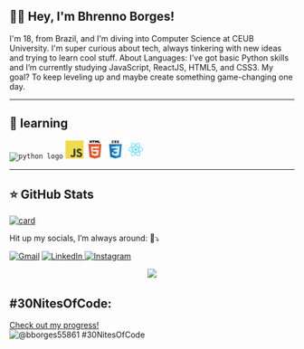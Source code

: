 ## 🐱‍👤 Hey, I'm Bhrenno Borges!

I'm 18, from Brazil, and I'm diving into Computer Science at CEUB University. I'm super curious about tech, always tinkering with new ideas and trying to learn cool stuff. 
About Languages: I’ve got basic Python skills and I’m currently studying JavaScript, ReactJS, HTML5, and CSS3. My goal? To keep leveling up and maybe create something game-changing one day.

---

## 🚀 learning
<code><img height="32" src="https://cdn.jsdelivr.net/gh/devicons/devicon/icons/python/python-original.svg" height="30" alt="python logo"  /></code>
<code><img height="32" src="https://raw.githubusercontent.com/github/explore/80688e429a7d4ef2fca1e82350fe8e3517d3494d/topics/javascript/javascript.png" alt="Javascript"/></code>
<code><img height="32" src="https://raw.githubusercontent.com/github/explore/80688e429a7d4ef2fca1e82350fe8e3517d3494d/topics/html/html.png" alt="HTML5"/></code>
<code><img height="32" src="https://raw.githubusercontent.com/github/explore/80688e429a7d4ef2fca1e82350fe8e3517d3494d/topics/css/css.png" alt="CSS"/></code>
<code><img height="32" src="https://raw.githubusercontent.com/github/explore/80688e429a7d4ef2fca1e82350fe8e3517d3494d/topics/react/react.png" alt="React"/></code>

---

## ⭐ GitHub Stats

[![card](https://github-readme-stats.vercel.app/api?username=Bhrennoborges&theme=highcontrast&show_icons=true)](https://github.com/anuraghazra/github-readme-stats) 


</p>

<p align="left">
 Hit up my socials, I’m always around: 💌⤵️
</p>
<p align="left">
<a href="mailto:bhrenno.dev@gmail.com" title="Gmail">
  <img src="https://img.shields.io/badge/-Gmail-FF0000?style=flat-square&labelColor=FF0000&logo=gmail&logoColor=white&link=mailto%3Abhrenno.dev%40gmail.com" alt="Gmail"/></a>
 <a href="https://www.linkedin.com/in/bhrenno-borges-40428331b/" title="LinkedIn">
  <img src="https://img.shields.io/badge/-Linkedin-0e76a8?style=flat-square&logo=Linkedin&logoColor=white" alt="LinkedIn"/>
</a>
<a href="https://www.instagram.com/bhrennoborges/" title="Instagram">
  <img src="https://img.shields.io/badge/-Instagram-DF0174?style=flat-square&logo=instagram&logoColor=white" alt="Instagram"/>
</a>


<div align="center">
  <img src="https://profile-counter.glitch.me/BhrennoBorges/count.svg?"  />
</div>

## #30NitesOfCode:
  [Check out my progress!](https://www.codedex.io/@bborges55861/30-nites-of-code)  
  ![@bborges55861 #30NitesOfCode](https://www.codedex.io/api/petStatus?user=bborges55861)
